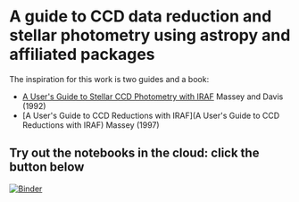# A guide to CCD data reduction and stellar photometry using astropy and affiliated packages

The inspiration for this work is two guides and a book:

+ [A User's Guide to Stellar CCD Photometry with IRAF](http://iraf.noao.edu/iraf/ftp/iraf/docs/daophot2.ps.Z) Massey and Davis (1992)
+ [A User's Guide to CCD Reductions with IRAF](A User's Guide to CCD Reductions with IRAF) Massey (1997)

## Try out the notebooks in the cloud: click the button below

[![Binder](https://mybinder.org/badge_logo.svg)](https://mybinder.org/v2/gh/astropy/ccd-reduction-and-photometry-guide/master)
